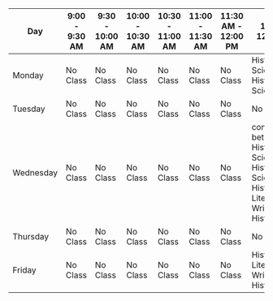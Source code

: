 | Day | 9:00 - 9:30 AM | 9:30 - 10:00 AM | 10:00 - 10:30 AM | 10:30 - 11:00 AM | 11:00 - 11:30 AM | 11:30 AM - 12:00 PM | 12:00 - 12:30 PM | 12:30 - 1:00 PM | 1:00 - 1:30 PM | 1:30 - 2:00 PM | 2:00 - 2:30 PM | 2:30 - 3:00 PM | 3:00 - 3:30 PM | 3:30 - 4:00 PM | 4:00 - 4:30 PM | 4:30 - 5:00 PM | 5:00 - 5:30 PM | 5:30 - 6:00 PM | 6:00 - 6:30 PM | 6:30 - 7:00 PM | 7:00 - 7:30 PM | 7:30 - 8:00 PM | 8:00 - 8:30 PM | 8:30 - 9:00 PM |
|---|---|---|---|---|---|---|---|---|---|---|---|---|---|---|---|---|---|---|---|---|---|---|---|---|
| Monday | No Class  | No Class  | No Class  | No Class  | No Class  | No Class  | History of Science: Historicizing Science | No Class  | No Class  | No Class  | No Class  | No Class  | No Class  | No Class  | No Class  | No Class  | No Class  | No Class  | No Class  | No Class  | No Class  | No Class  | No Class  | No Class  |
| Tuesday | No Class  | No Class  | No Class  | No Class  | No Class  | No Class  | No Class  | No Class  | No Class  | No Class  | No Class  | No Class  | No Class  | No Class  | No Class  | No Class  | No Class  | No Class  | No Class  | No Class  | No Class  | No Class  | No Class  | No Class  |
| Wednesday | No Class  | No Class  | No Class  | No Class  | No Class  | No Class  | conflict between History of Science: Historicizing Science; History of Literature: Writing History;  | No Class  | No Class  | No Class  | No Class  | No Class  | No Class  | No Class  | No Class  | No Class  | No Class  | No Class  | No Class  | No Class  | No Class  | No Class  | No Class  | No Class  |
| Thursday | No Class  | No Class  | No Class  | No Class  | No Class  | No Class  | No Class  | No Class  | No Class  | No Class  | No Class  | No Class  | No Class  | No Class  | No Class  | No Class  | No Class  | No Class  | No Class  | No Class  | No Class  | No Class  | No Class  | No Class  |
| Friday | No Class  | No Class  | No Class  | No Class  | No Class  | No Class  | History of Literature: Writing History | No Class  | No Class  | No Class  | No Class  | No Class  | No Class  | No Class  | No Class  | No Class  | No Class  | No Class  | No Class  | No Class  | No Class  | No Class  | No Class  | No Class  |
